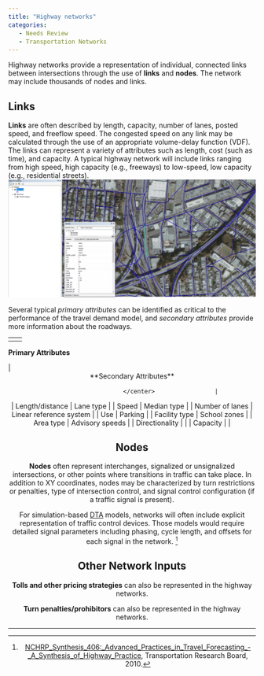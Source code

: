 ```yaml
---
title: "Highway networks"
categories:
   - Needs Review
   - Transportation Networks
---
```


Highway networks provide a representation of individual, connected links between intersections through the use of **links** and **nodes**. The network may include thousands of nodes and links.

Links
-----

**Links** are often described by length, capacity, number of lanes, posted speed, and freeflow speed. The congested speed on any link may be calculated through the use of an appropriate volume-delay function (VDF). The links can represent a variety of attributes such as length, cost (such as time), and capacity. A typical highway network will include links ranging from high speed, high capacity (e.g., freeways) to low-speed, low capacity (e.g., residential streets).
![Sample Highway Network Link](HighwayNetworkLinkExample.png "fig:Sample Highway Network Link")

Several typical *primary attributes* can be identified as critical to the performance of the travel demand model, and *secondary attributes* provide more information about the roadways.

|                        |                          |
|------------------------|--------------------------|
| <center>               
 **Primary Attributes**  
                         
 </center>               | <center>                 
                          **Secondary Attributes**  
                                                    
                          </center>                 |
| Length/distance        | Lane type                |
| Speed                  | Median type              |
| Number of lanes        | Linear reference system  |
| Use                    | Parking                  |
| Facility type          | School zones             |
| Area type              | Advisory speeds          |
| Directionality         |                          |
| Capacity               |                          |

Nodes
-----

**Nodes** often represent interchanges, signalized or unsignalized intersections, or other points where transitions in traffic can take place. In addition to XY coordinates, nodes may be characterized by turn restrictions or penalties, type of intersection control, and signal control configuration (if a traffic signal is present).

For simulation-based [DTA](Benefits_of_dynamic_network_models) models, networks will often include explicit representation of traffic control devices. Those models would require detailed signal parameters including phasing, cycle length, and offsets for each signal in the network. [^1]

Other Network Inputs
--------------------

**Tolls and other pricing strategies** can also be represented in the highway networks.

**Turn penalties/prohibitors** can also be represented in the highway networks.

------------------------------------------------------------------------

[^1]: [NCHRP\_Synthesis\_406:\_Advanced\_Practices\_in\_Travel\_Forecasting\_-\_A\_Synthesis\_of\_Highway\_Practice](NCHRP_Synthesis_406:_Advanced_Practices_in_Travel_Forecasting_-_A_Synthesis_of_Highway_Practice), Transportation Research Board, 2010.

